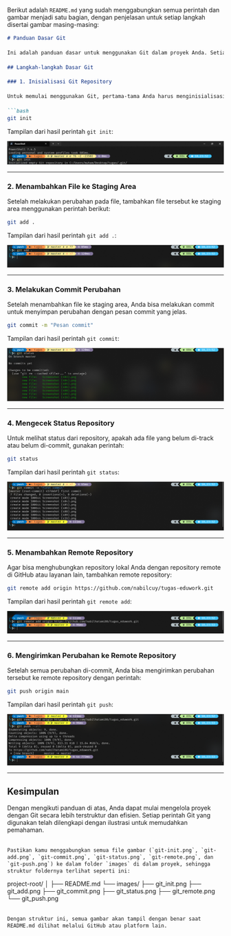 Berikut adalah `README.md` yang sudah menggabungkan semua perintah dan gambar menjadi satu bagian, dengan penjelasan untuk setiap langkah disertai gambar masing-masing:

```markdown
# Panduan Dasar Git

Ini adalah panduan dasar untuk menggunakan Git dalam proyek Anda. Setiap langkah berikut dilengkapi dengan contoh perintah dan tampilan gambar yang menunjukkan hasilnya.

## Langkah-langkah Dasar Git

### 1. Inisialisasi Git Repository

Untuk memulai menggunakan Git, pertama-tama Anda harus menginisialisasi repository Git pada folder proyek Anda.

```bash
git init
```

Tampilan dari hasil perintah `git init`:

![git init](./git_init.png)

---

### 2. Menambahkan File ke Staging Area

Setelah melakukan perubahan pada file, tambahkan file tersebut ke staging area menggunakan perintah berikut:

```bash
git add .
```

Tampilan dari hasil perintah `git add .`:

![git add](./git_add.png)

---

### 3. Melakukan Commit Perubahan

Setelah menambahkan file ke staging area, Anda bisa melakukan commit untuk menyimpan perubahan dengan pesan commit yang jelas.

```bash
git commit -m "Pesan commit"
```

Tampilan dari hasil perintah `git commit`:

![git commit](./git_commit.png)

---

### 4. Mengecek Status Repository

Untuk melihat status dari repository, apakah ada file yang belum di-track atau belum di-commit, gunakan perintah:

```bash
git status
```

Tampilan dari hasil perintah `git status`:

![git status](./git_status.png)

---

### 5. Menambahkan Remote Repository

Agar bisa menghubungkan repository lokal Anda dengan repository remote di GitHub atau layanan lain, tambahkan remote repository:

```bash
git remote add origin https://github.com/nabilcuy/tugas-eduwork.git
```

Tampilan dari hasil perintah `git remote add`:

![git remote](./git_remote.png)

---

### 6. Mengirimkan Perubahan ke Remote Repository

Setelah semua perubahan di-commit, Anda bisa mengirimkan perubahan tersebut ke remote repository dengan perintah:

```bash
git push origin main
```

Tampilan dari hasil perintah `git push`:

![git push](./git_push.png)

---

## Kesimpulan

Dengan mengikuti panduan di atas, Anda dapat mulai mengelola proyek dengan Git secara lebih terstruktur dan efisien. Setiap perintah Git yang digunakan telah dilengkapi dengan ilustrasi untuk memudahkan pemahaman.
```

Pastikan kamu menggabungkan semua file gambar (`git-init.png`, `git-add.png`, `git-commit.png`, `git-status.png`, `git-remote.png`, dan `git-push.png`) ke dalam folder `images` di dalam proyek, sehingga struktur foldernya terlihat seperti ini:

```
project-root/
│
├── README.md
└── images/
    ├── git_init.png
    ├── git_add.png
    ├── git_commit.png
    ├── git_status.png
    ├── git_remote.png
    └── git_push.png
```

Dengan struktur ini, semua gambar akan tampil dengan benar saat README.md dilihat melalui GitHub atau platform lain.
